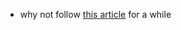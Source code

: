 - why not follow [this article](https://www.billiondollarstartupideas.com/ideas/deliberate-practice-tracking-and-guidance-app) for a while